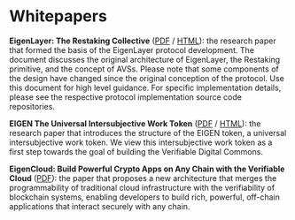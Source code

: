 # Whitepapers

**EigenLayer: The Restaking Collective** ([PDF](/pdf/EigenLayer_WhitePaper.pdf) / <a href="/html/EigenLayer_WhitePaper-converted-xodo.html" target="_blank">HTML</a>): the research paper that formed the basis of the EigenLayer protocol development. The document discusses the original architecture of EigenLayer, the Restaking primitive, and the concept of AVSs. Please note that some components of the design have changed since the original conception of the protocol. Use this document for high level guidance. For specific implementation details, please see the respective protocol implementation source code repositories.


**EIGEN The Universal Intersubjective Work Token** ([PDF](/pdf/EIGEN_Token_Whitepaper.pdf) / <a href="/html/EIGEN_Token_Whitepaper-converted-xodo.html" target="_blank">HTML</a>): the research paper that introduces the structure of the EIGEN token, a universal intersubjective work token. We view this intersubjective work token as a first step towards the goal of building the Verifiable Digital Commons.


**EigenCloud: Build Powerful Crypto Apps on Any Chain with the Verifiable Cloud** ([PDF](/pdf/EigenCloud_Whitepaper.pdf)): the paper that proposes a new architecture that merges the programmability of traditional cloud infrastructure with the verifiability of blockchain systems, enabling developers to build rich, powerful, off-chain applications that interact securely with any chain.